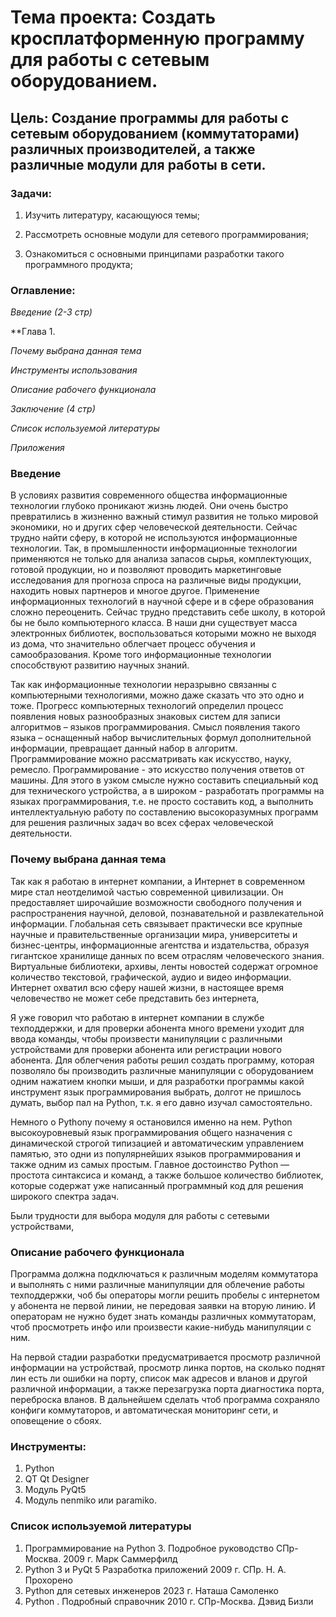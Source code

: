# **Тема проекта**:  Создать кросплатформенную программу для работы с сетевым оборудованием.
## **Цель**: Создание программы для работы с сетевым оборудованием (коммутаторами) различных производителей, а также различные модули для работы в сети.  

### **Задачи**:   

1. Изучить литературу, касающуюся темы;    

2. Рассмотреть основные модули для сетевого программирования; 

3. Ознакомиться с основными принципами разработки такого программного продукта; 




### **Оглавление**:    

_Введение (2-3 стр)_ 

**Глава 1. 

_Почему выбрана данная тема_

_Инструменты использования_

_Описание рабочего функционала_

_Заключение (4 стр)_ 

_Список используемой литературы_ 

_Приложения_

### **Введение**
В условиях развития современного общества информационные технологии глубоко проникают жизнь людей. 
Они очень быстро превратились в жизненно важный стимул развития не только мировой экономики, но 
и других сфер человеческой деятельности. Сейчас трудно найти сферу, в которой не используются 
информационные технологии. Так, в промышленности информационные технологии применяются не только 
для анализа запасов сырья, комплектующих, готовой продукции, но и позволяют проводить маркетинговые 
исследования для прогноза спроса на различные виды продукции, находить новых партнеров и многое другое.
Применение информационных технологий в научной сфере и в сфере образования сложно переоценить. 
Сейчас трудно представить себе школу, в которой бы не было компьютерного класса. В наши дни 
существует масса электронных библиотек, воспользоваться которыми можно не выходя из дома, что 
значительно облегчает процесс обучения и самообразования. Кроме того информационные технологии 
способствуют развитию научных знаний. 

Так как информационные технологии неразрывно связанны с компьютерными технологиями, 
можно даже сказать что это одно и тоже. Прогресс компьютерных технологий определил процесс 
появления новых разнообразных знаковых систем для записи алгоритмов – языков программирования. 
Смысл появления такого языка – оснащенный набор вычислительных формул дополнительной информации, 
превращает данный набор в алгоритм. Программирование можно рассматривать как искусство, науку, 
ремесло. Программирование - это искусство получения ответов от машины. Для этого в узком смысле 
нужно составить специальный код для технического устройства, а в широком - разработать программы 
на языках программирования, т.е. не просто составить код, а выполнить интеллектуальную работу по
составлению высокоразумных программ для решения различных задач во всех сферах человеческой
деятельности.

### **Почему выбрана данная тема**

Так как я работаю в интернет компании, а Интернет в современном мире стал неотделимой частью 
современной цивилизации. Он предоставляет широчайшие возможности 
свободного получения и распространения научной, деловой, познавательной и развлекательной информации.
Глобальная сеть связывает практически все крупные научные и правительственные организации мира, 
университеты и бизнес-центры, информационные агентства и издательства, образуя гигантское хранилище 
данных по всем отраслям человеческого знания. Виртуальные библиотеки, архивы, ленты новостей содержат
огромное количество текстовой, графической, аудио и видео информации. 
Интернет охватил всю сферу нашей жизни, в настоящее время человечество не может себе представить без 
интернета, 

Я уже говорил что работаю в интернет компании в службе техподдержки, и для проверки абонента много времени 
уходит для ввода команды, чтобы произвести манипуляции с различными устройствами для проверки абонента
или регистрации нового абонента. Для облегчения работы решил создать программу, которая позволяло бы
 производить различные манипуляции с оборудованием одним нажатием кнопки мыши, и для разработки программы 
какой инструмент  язык программирования выбрать, долгот не пришлось думать, выбор пал на Python, т.к.
я его давно изучал самостоятельно. 

Немного о Pythony почему я остановился именно на нем. Python высокоуровневый язык программирования 
общего назначения с динамической строгой типизацией и автоматическим управлением памятью, это одни из 
популярнейших языков программирования и также одним из самых простым. Главное достоинство Python — 
простота синтаксиса и команд, а также большое количество библиотек, которые содержат уже написанный 
программный код для решения широкого спектра задач.


Были трудности для выбора модуля для работы с сетевыми устройствами, 
### Описание рабочего функционала

Программа должна подключаться к различным моделям коммутатора и выполнять 
с ними различные манипуляции для облечение работы техподдержки, чоб бы операторы 
могли решить пробелы с интернетом у абонента не первой линии, не передовая заявки на вторую линию.
И операторам не нужно будет знать команды различных коммутаторам, чтоб просмотреть инфо или 
произвести какие-нибудь манипуляции с ним.

На первой стадии разработки предусматривается просмотр различной информации на устройствай, 
просмотр линка портов, на сколько поднят лин есть ли ошибки на порту, список мак адресов и вланов 
и другой различной информации, а также перезагрузка порта диагностика порта, переброска вланов.
В дальнейшем сделать чтоб программа сохраняло конфиги коммутаторов, и автоматическая мониторинг сети,
и оповещение о сбоях.

### **Инструменты**:

1. Python
2. QT Qt Designer
2. Модуль PyQt5
3. Модуль nenmiko или paramiko.


### Список используемой литературы
1. Программирование на Python 3. Подробное руководство СПр-Москва. 2009 г. Марк Саммерфилд
2. Python 3 и PyQt 5 Разработка приложений 2009 г. СПр. Н. А. Прохорено
3. Python для сетевых инженеров 2023 г. Наташа Самоленко
4. Python . Подробный справочник 2010 г. СПр-Москва. Дэвид Бизли